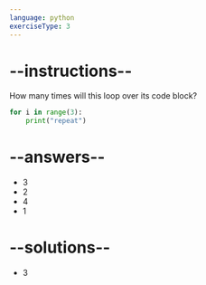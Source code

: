 ```yaml
---
language: python
exerciseType: 3
---
```


# --instructions--

How many times will this loop over its code block?
```python
for i in range(3):
	print("repeat")
```

# --answers--

- 3
- 2
- 4
- 1

# --solutions--

- 3
